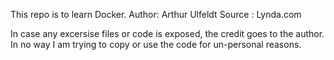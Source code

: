This repo is to learn Docker.
Author: Arthur Ulfeldt
Source : Lynda.com

In case any excersise files or code is exposed, the credit goes to
the author. In no way I am trying to copy or use the code for un-personal reasons.


